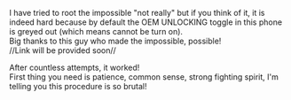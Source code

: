 I have tried to root the impossible "not really" but if you think of it, it is indeed hard because by default the OEM UNLOCKING toggle in this phone is greyed out (which means cannot be turn on).  
Big thanks to this guy who made the impossible, possible!  
//Link will be provided soon//

After countless attempts, it worked!   
First thing you need is patience, common sense, strong fighting spirit, I'm telling you this procedure is so brutal!
